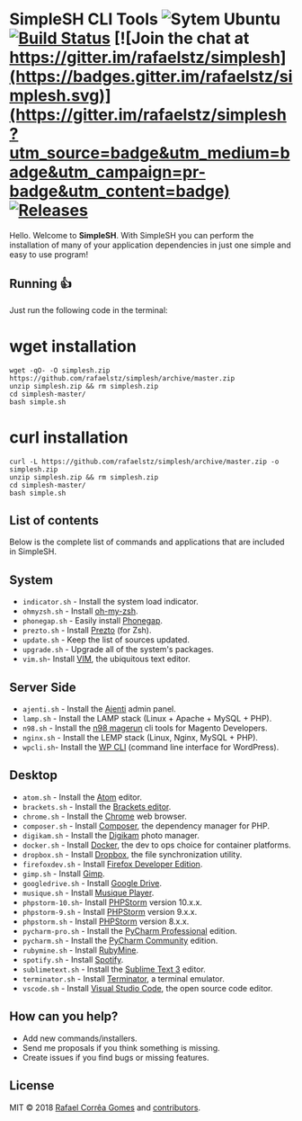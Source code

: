 # SimpleSH CLI Tools ![Sytem Ubuntu](https://img.shields.io/badge/System-Ubuntu-orange.svg)  [![Build Status](https://travis-ci.org/rafaelstz/simplesh.svg?branch=master)](https://travis-ci.org/rafaelstz/simplesh) [![Join the chat at https://gitter.im/rafaelstz/simplesh](https://badges.gitter.im/rafaelstz/simplesh.svg)](https://gitter.im/rafaelstz/simplesh?utm_source=badge&utm_medium=badge&utm_campaign=pr-badge&utm_content=badge)  [![Releases](https://img.shields.io/github/release/rafaelstz/simplesh.svg)](https://github.com/rafaelstz/simplesh/releases)

Hello. Welcome to **SimpleSH**. With SimpleSH you can perform the installation of many of your application dependencies in just one simple and easy to use program!

## Running :thumbsup:

Just run the following code in the terminal:

# wget installation

```shell
wget -qO- -O simplesh.zip https://github.com/rafaelstz/simplesh/archive/master.zip
unzip simplesh.zip && rm simplesh.zip
cd simplesh-master/
bash simple.sh
```

# curl installation

```shell
curl -L https://github.com/rafaelstz/simplesh/archive/master.zip -o simplesh.zip
unzip simplesh.zip && rm simplesh.zip
cd simplesh-master/
bash simple.sh
```

## List of contents

Below is the complete list of commands and applications that are included in SimpleSH.

## System
* `indicator.sh` - Install the system load indicator.
* `ohmyzsh.sh` - Install [oh-my-zsh](https://github.com/robbyrussell/oh-my-zsh).
* `phonegap.sh` - Easily install [Phonegap](http://phonegap.com/).
* `prezto.sh` - Install [Prezto](https://github.com/sorin-ionescu/prezto) (for Zsh).
* `update.sh` - Keep the list of sources updated.
* `upgrade.sh` - Upgrade all of the system's packages.
* `vim.sh`- Install [VIM](https://www.vim.org/), the ubiquitous text editor.

## Server Side
* `ajenti.sh` - Install the  [Ajenti](http://ajenti.org/) admin panel.
* `lamp.sh` - Install the LAMP stack (Linux + Apache + MySQL + PHP).
* `n98.sh` - Install the [n98 magerun](https://github.com/netz98/n98-magerun) cli tools for Magento Developers.
* `nginx.sh` - Install the LEMP stack (Linux, Nginx, MySQL + PHP).
* `wpcli.sh`- Install the [WP CLI](http://wp-cli.org/) (command line interface for WordPress).

## Desktop
* `atom.sh` - Install the [Atom](https://atom.io/) editor.
* `brackets.sh` - Install the [Brackets editor](http://brackets.io/).
* `chrome.sh` - Install the [Chrome](https://www.google.com.br/chrome/browser/desktop/) web browser.
* `composer.sh` - Install [Composer](https://getcomposer.org/), the dependency manager for PHP.
* `digikam.sh` - Install the [Digikam](https://www.digikam.org/) photo manager.
* `docker.sh` - Install [Docker](https://www.docker.com/), the dev to ops choice for container platforms.
* `dropbox.sh` - Install [Dropbox](https://www.dropbox.com/), the file synchronization utility.
* `firefoxdev.sh` - Install [Firefox Developer Edition](https://www.mozilla.org/pt-BR/firefox/developer/).
* `gimp.sh`  - Install [Gimp](https://www.gimp.org/).
* `googledrive.sh` - Install [Google Drive](https://www.google.com/intl/pt-BR/drive/download/).
* `musique.sh` - Install [Musique Player](http://flavio.tordini.org/musique).
* `phpstorm-10.sh`- Install [PHPStorm](https://goo.gl/suHdH5) version 10.x.x.
* `phpstorm-9.sh` - Install [PHPStorm](https://goo.gl/suHdH5) version 9.x.x.
* `phpstorm.sh` - Install  [PHPStorm](https://goo.gl/suHdH5) version 8.x.x.
* `pycharm-pro.sh` - Install the [PyCharm Professional](https://www.jetbrains.com/pycharm/) edition.
* `pycharm.sh` - Install the [PyCharm Community](https://www.jetbrains.com/pycharm/) edition.
* `rubymine.sh` - Install [RubyMine](https://www.jetbrains.com/ruby/).
* `spotify.sh` - Install [Spotify](https://www.spotify.com).
* `sublimetext.sh` - Install the [Sublime Text 3](http://www.sublimetext.com/) editor.
* `terminator.sh` - Install [Terminator](https://code.google.com/archive/p/jessies/wikis/Terminator.wiki), a terminal emulator.
* `vscode.sh` - Install [Visual Studio Code](https://code.visualstudio.com/), the open source code editor.

## How can you help?

- Add new commands/installers.
- Send me proposals if you think something is missing.
- Create issues if you find bugs or missing features.

## License

MIT © 2018 [Rafael Corrêa Gomes](https://github.com/rafaelstz) and [contributors](https://github.com/rafaelstz/simplesh/graphs/contributors).
